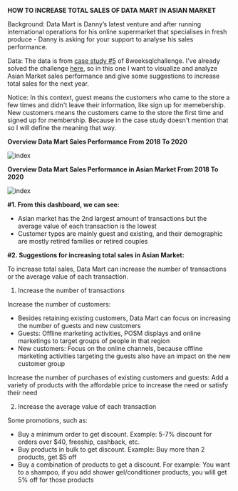 **HOW TO INCREASE TOTAL SALES OF DATA MART IN ASIAN MARKET**

Background: Data Mart is Danny’s latest venture and after running international operations for his online supermarket that specialises in fresh produce - Danny is asking for your support to analyse his sales performance.

Data: The data is from [case study #5](https://8weeksqlchallenge.com/case-study-5/) of 8weeksqlchallenge.
I've already solved the challenge [here](https://github.com/Quynhcao-jane/SQL-Project/tree/main/8%20Week%20SQL%20Challenge/Case%20Study%20%235%20-%20Data%20Mart), so in this one I want to visualize and analyze Asian Market sales performance and give some suggestions to increase total sales for the next year.

Notice: In this context, guest means the customers who came to the store a few times and didn't leave their information, like sign up for memebership. New customers means the customers came to the store the first time and signed up for membership. Because in the case study doesn't mention that so I will define the meaning that way.

**Overview Data Mart Sales Performance From 2018 To 2020**

![index](https://user-images.githubusercontent.com/108384522/177051512-29da48e7-4f15-4da3-b8df-f92b26719a83.png)

**Overview Data Mart Sales Performance in Asian Market From 2018 To 2020**

![index](https://user-images.githubusercontent.com/108384522/177051611-a823e71b-8ad6-43d8-a467-2f0bb6e17c5a.png)

**#1. From this dashboard, we can see:**

- Asian market has the 2nd largest amount of transactions but the average value of each transaction is the lowest
- Customer types are mainly guest and existing, and their demographic are mostly retired families or retired couples

**#2. Suggestions for increasing total sales in Asian Market:**

To increase total sales, Data Mart can increase the number of transactions or the average value of each transaction.

1. Increase the number of transactions
 
Increase the number of customers:

- Besides retaining existing customers, Data Mart can focus on increasing the number of guests and new customers
- Guests: Offline marketing activities, POSM displays and online marketings to target groups of people in that region
- New customers: Focus on the online channels, because offline marketing activities targeting the guests also have an impact on the new customer group

Increase the number of purchases of existing customers and guests: Add a variety of products with the affordable price to increase the need or satisfy their need

2. Increase the average value of each transaction

Some promotions, such as:

- Buy a minimum order to get discount. Example: 5-7% discount for orders over $40, freeship, cashback, etc.
- Buy products in bulk to get discount. Example: Buy more than 2 products, get $5 off
- Buy a combination of products to get a discount. For example: You want to a shampoo, if you add shower gel/conditioner products, you wlill get 5% off for those products

